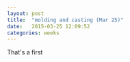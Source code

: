 ```yaml
---
layout: post
title:  "molding and casting (Mar 25)"
date:   2015-03-25 12:09:52
categories: weeks
---
```

That's a first 


 
 



